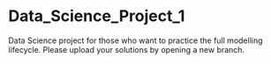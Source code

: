 # Data_Science_Project_1
Data Science project for those who want to practice the full modelling lifecycle. Please upload your solutions by opening a new branch.

